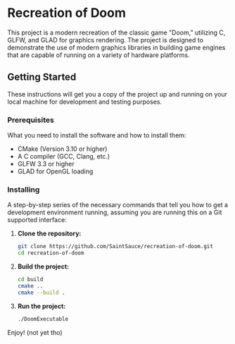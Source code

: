 # Recreation of Doom

This project is a modern recreation of the classic game "Doom," utilizing C, GLFW, and GLAD for graphics rendering. The project is designed to demonstrate the use of modern graphics libraries in building game engines that are capable of running on a variety of hardware platforms.

## Getting Started

These instructions will get you a copy of the project up and running on your local machine for development and testing purposes.

### Prerequisites

What you need to install the software and how to install them:

- CMake (Version 3.10 or higher)
- A C compiler (GCC, Clang, etc.)
- GLFW 3.3 or higher
- GLAD for OpenGL loading

### Installing

A step-by-step series of the necessary commands that tell you how to get a development environment running, assuming you are running this on a Git supported interface:

1. **Clone the repository:**

   ```sh
   git clone https://github.com/SaintSauce/recreation-of-doom.git
   cd recreation-of-doom

2. **Build the project:**

   ```sh
   cd build
   cmake ..
   cmake --build .

3. **Run the project:**
   ```sh
   ./DoomExecutable

Enjoy! (not yet tho)
